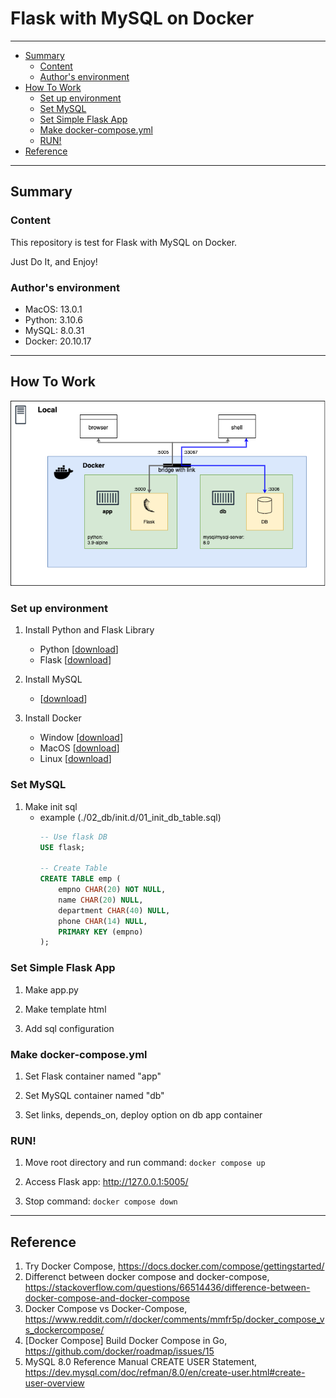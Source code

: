 # Flask with MySQL on Docker

---

- [Summary](#summary)
  - [Content](#content)
  - [Author's environment](#authors-environment)
- [How To Work](#how-to-work)
  - [Set up environment](#set-up-environment)
  - [Set MySQL](#set-mysql)
  - [Set Simple Flask App](#set-simple-flask-app)
  - [Make docker-compose.yml](#make-docker-composeyml)
  - [RUN!](#run)
- [Reference](#reference)

---

## Summary

### Content

This repository is test for Flask with MySQL on Docker.

Just Do It, and Enjoy!

### Author's environment
- MacOS: 13.0.1 
- Python: 3.10.6
- MySQL: 8.0.31
- Docker: 20.10.17

---

## How To Work

![img](img/markdown/Docker%20Flask%20with%20MySQL.drawio.png)

### Set up environment
1. Install Python and Flask Library
   - Python \[[download](https://www.python.org/downloads/)\]
   - Flask \[[download](https://docs.conda.io/en/latest/miniconda.html)\]

2. Install MySQL
   - \[[download](https://dev.mysql.com/downloads/installer/)\]

3. Install Docker
   - Window \[[download](https://docs.docker.com/desktop/install/windows-install/)\]
   - MacOS \[[download](https://docs.docker.com/desktop/install/mac-install/)\]
   - Linux \[[download](https://docs.docker.com/desktop/install/linux-install/)\]

### Set MySQL
1. Make init sql
    - example (./02_db/init.d/01_init_db_table.sql)
        ```sql
        -- Use flask DB
        USE flask;

        -- Create Table
        CREATE TABLE emp (
            empno CHAR(20) NOT NULL,
            name CHAR(20) NULL,
            department CHAR(40) NULL,
            phone CHAR(14) NULL,
            PRIMARY KEY (empno)
        );
        ```

### Set Simple Flask App
1. Make app.py

2. Make template html

3. Add sql configuration

### Make docker-compose.yml
1. Set Flask container named "app"

2. Set MySQL container named "db"

3. Set links, depends_on, deploy option on db app container

### RUN!
1. Move root directory and run command: ```docker compose up```

2. Access Flask app: http://127.0.0.1:5005/

3. Stop command: ```docker compose down```

---

## Reference
1. Try Docker Compose, https://docs.docker.com/compose/gettingstarted/
2. Differenct between docker compose and docker-compose, https://stackoverflow.com/questions/66514436/difference-between-docker-compose-and-docker-compose
3. Docker Compose vs Docker-Compose, https://www.reddit.com/r/docker/comments/mmfr5p/docker_compose_vs_dockercompose/
4. [Docker Compose] Build Docker Compose in Go, https://github.com/docker/roadmap/issues/15
5. MySQL 8.0 Reference Manual CREATE USER Statement, https://dev.mysql.com/doc/refman/8.0/en/create-user.html#create-user-overview
